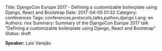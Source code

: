 Title: DjangoCon Europe 2017 - Defining a customizable boilerplate using Django, React and Bootstrap
Date:   2017-04-05 01:32
Category: conferences
Tags: conferences,protocols,talks,python,django
Lang: en
Authors: rixx
Summary: Summary of the DjangoCon Europe 2017 talk "Defining a customizable boilerplate using Django, React and Bootstrap"
Status: draft

**Speaker:** Lais Varejão

## 

